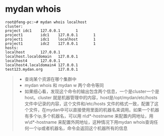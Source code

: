 # mydan whois
```
root@feng-pc:~# mydan whois localhost
cluster:
project idc1    127.0.0.1       1
project1        idc1    127.0.0.1       1
project1        idc1    localhost       1
project1        idc2    127.0.0.1       1
hosts:
localhost       127.0.0.1
localhost.localdomain   127.0.0.1
localhost4      127.0.0.1
localhost4.localdomain4 127.0.0.1
test123.mydan.org       127.0.0.1
```

> * 查询某个资源在哪个集群中
> * mydan whois 和 mydan w 两个命令等同
> * 如果细心看，发现这个命令的输出包含两个信息，一个是cluster一个是host。cluster 就是机器管理中的内容，host是/opt/mydan/etc/hosts文件中记录的内容，这个文件和/etc/hosts 文件的格式一致，配置了这个文件，在mydan中可以直接使用里面的机器名来调用。如果一个机器有多个ip,多个机器名，可以用 n\d\*-hostname 来配置内网地址，用w\d\*-hostname 来配置外网地址，这种情况下用mydan whois查询任何一个ip或者机器名，命令会返回这个机器所有的信息
